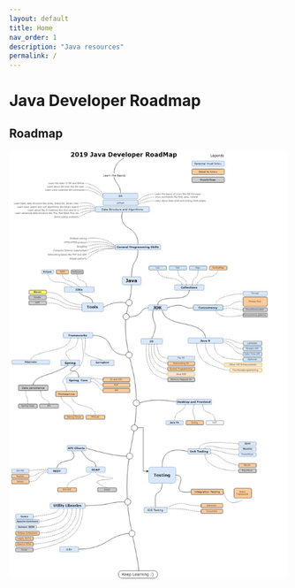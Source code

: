 ```yaml
---
layout: default
title: Home
nav_order: 1
description: "Java resources"
permalink: /
---
```


# Java Developer Roadmap

## Roadmap

![Roadmap](Java_Developer_RoadMap.jpg)
